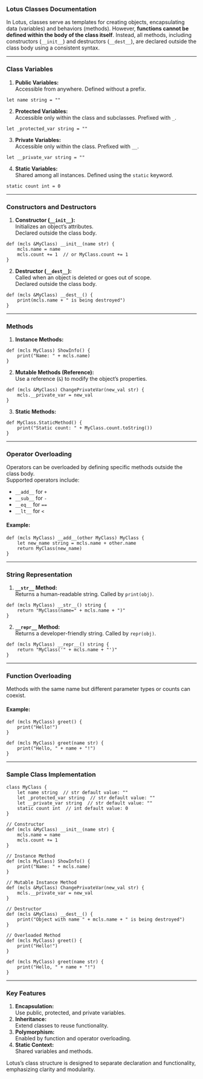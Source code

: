 ### **Lotus Classes Documentation**

In Lotus, classes serve as templates for creating objects, encapsulating data (variables) and behaviors (methods). However, **functions cannot be defined within the body of the class itself**. Instead, all methods, including constructors (`__init__`) and destructors (`__dest__`), are declared outside the class body using a consistent syntax.

---

### **Class Variables**
1. **Public Variables:**  
Accessible from anywhere. Defined without a prefix.
```lotus
let name string = ""
```

2. **Protected Variables:**  
Accessible only within the class and subclasses. Prefixed with `_`.
```lotus
let _protected_var string = ""
```

3. **Private Variables:**  
Accessible only within the class. Prefixed with `__`.
```lotus
let __private_var string = ""
```

4. **Static Variables:**  
Shared among all instances. Defined using the `static` keyword.
```lotus
static count int = 0
```

---

### **Constructors and Destructors**
1. **Constructor (`__init__`):**  
Initializes an object’s attributes.  
Declared outside the class body.  
```lotus
def (mcls &MyClass) __init__(name str) {
    mcls.name = name
    mcls.count += 1  // or MyClass.count += 1
}
```

2. **Destructor (`__dest__`):**  
Called when an object is deleted or goes out of scope.  
Declared outside the class body.  
```lotus
def (mcls &MyClass) __dest__() {
    print(mcls.name + " is being destroyed")
}
```

---

### **Methods**
1. **Instance Methods:**
```lotus
def (mcls MyClass) ShowInfo() {
    print("Name: " + mcls.name)
}
```

2. **Mutable Methods (Reference):**  
Use a reference (`&`) to modify the object’s properties.
```lotus
def (mcls &MyClass) ChangePrivateVar(new_val str) {
    mcls.__private_var = new_val
}
```

3. **Static Methods:**  
```lotus
def MyClass.StaticMethod() {
    print("Static count: " + MyClass.count.toString())
}
```

---

### **Operator Overloading**
Operators can be overloaded by defining specific methods outside the class body.  
Supported operators include:
- `__add__` for `+`
- `__sub__` for `-`
- `__eq__` for `==`
- `__lt__` for `<`

#### Example:
```lotus
def (mcls MyClass) __add__(other MyClass) MyClass {
    let new_name string = mcls.name + other.name
    return MyClass(new_name)
}
```

---

### **String Representation**
1. **`__str__` Method:**  
Returns a human-readable string. Called by `print(obj)`.  
```lotus
def (mcls MyClass) __str__() string {
    return "MyClass(name=" + mcls.name + ")"
}
```

2. **`__repr__` Method:**  
Returns a developer-friendly string. Called by `repr(obj)`.  
```lotus
def (mcls MyClass) __repr__() string {
    return "MyClass('" + mcls.name + "')"
}
```

---

### **Function Overloading**
Methods with the same name but different parameter types or counts can coexist.

#### Example:
```lotus
def (mcls MyClass) greet() {
    print("Hello!")
}

def (mcls MyClass) greet(name str) {
    print("Hello, " + name + "!")
}
```

---

### **Sample Class Implementation**
```lotus
class MyClass {
    let name string  // str default value: ""
    let _protected_var string  // str default value: ""
    let __private_var string  // str default value: ""
    static count int  // int default value: 0
}

// Constructor
def (mcls &MyClass) __init__(name str) {
    mcls.name = name
    mcls.count += 1
}

// Instance Method
def (mcls MyClass) ShowInfo() {
    print("Name: " + mcls.name)
}

// Mutable Instance Method
def (mcls &MyClass) ChangePrivateVar(new_val str) {
    mcls.__private_var = new_val
}

// Destructor
def (mcls &MyClass) __dest__() {
    print("Object with name " + mcls.name + " is being destroyed")
}

// Overloaded Method
def (mcls MyClass) greet() {
    print("Hello!")
}

def (mcls MyClass) greet(name str) {
    print("Hello, " + name + "!")
}
```

---

### **Key Features**
1. **Encapsulation:**  
   Use public, protected, and private variables.
2. **Inheritance:**  
   Extend classes to reuse functionality.
3. **Polymorphism:**  
   Enabled by function and operator overloading.
4. **Static Context:**  
   Shared variables and methods.

Lotus’s class structure is designed to separate declaration and functionality, emphasizing clarity and modularity.